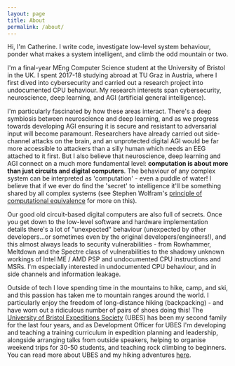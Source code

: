 ```yaml
---
layout: page
title: About
permalink: /about/
---
```


Hi, I'm Catherine. I write code, investigate low-level system behaviour, ponder what makes a system intelligent, and climb the odd mountain or two.

I'm a final-year MEng Computer Science student at the University of Bristol in the UK. I spent 2017-18 studying abroad at TU Graz in Austria, where I first dived into cybersecurity and carried out a research project into undocumented CPU behaviour. My research interests span cybersecurity, neuroscience, deep learning, and AGI (artificial general intelligence).

I'm particularly fascinated by how these areas interact. There's a deep symbiosis between neuroscience and deep learning, and as we progress towards developing AGI ensuring it is secure and resistant to adversarial input will become paramount. Researchers have already carried out side-channel attacks on the brain, and an unprotected digital AGI would be far more accessible to attackers than a silly human which needs an EEG attached to it first. But I also believe that neuroscience, deep learning and AGI connect on a much more fundamental level: **computation is about more than just circuits and digital computers**. The behaviour of any complex system can be interpreted as 'computation' - even a puddle of water! I believe that if we ever do find the 'secret' to intelligence it'll be something shared by all complex systems (see Stephen Wolfram's [principle of computational equivalence](http://www.wolframscience.com/nks/chap-12--the-principle-of-computational-equivalence/) for more on this).

Our good old circuit-based digital computers are also full of secrets. Once you get down to the low-level software and hardware implementation details there's a lot of "unexpected" behaviour (unexpected by other developers...or sometimes even by the original developers/engineers!), and this almost always leads to security vulnerabilities - from Rowhammer, Meltdown and the Spectre class of vulnerabilities to the shadowy unknown workings of Intel ME / AMD PSP and undocumented CPU instructions and MSRs. I'm especially interested in undocumented CPU behaviour, and in side channels and information leakage.

Outside of tech I love spending time in the mountains to hike, camp, and ski, and this passion has taken me to mountain ranges around the world. I particularly enjoy the freedom of long-distance hiking (backpacking) - and have worn out a ridiculous number of pairs of shoes doing this! The [University of Bristol Expeditions Society](https://www.ubes.co.uk/) (UBES) has been my second family for the last four years, and as Development Officer for UBES I'm developing and teaching a training curriculum in expedition planning and leadership, alongside arranging talks from outside speakers, helping to organise weekend trips for 30-50 students, and teaching rock climbing to beginners. You can read more about UBES and my hiking adventures [here](/adventures).
